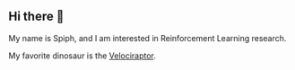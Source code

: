 ## Hi there 👋

My name is Spiph, and I am interested in Reinforcement Learning research.

My favorite dinosaur is the [Velociraptor](https://en.wikipedia.org/wiki/Velociraptor).
<!--
**Spiph/Spiph** is a ✨ _special_ ✨ repository because its `README.md` (this file) appears on your GitHub profile.

Here are some ideas to get you started:

- 🔭 I’m currently working on ...
- 🌱 I’m currently learning ...
- 👯 I’m looking to collaborate on ...
- 🤔 I’m looking for help with ...
- 💬 Ask me about ...
- 📫 How to reach me: ...
- 😄 Pronouns: ...
- ⚡ Fun fact: ...
-->
